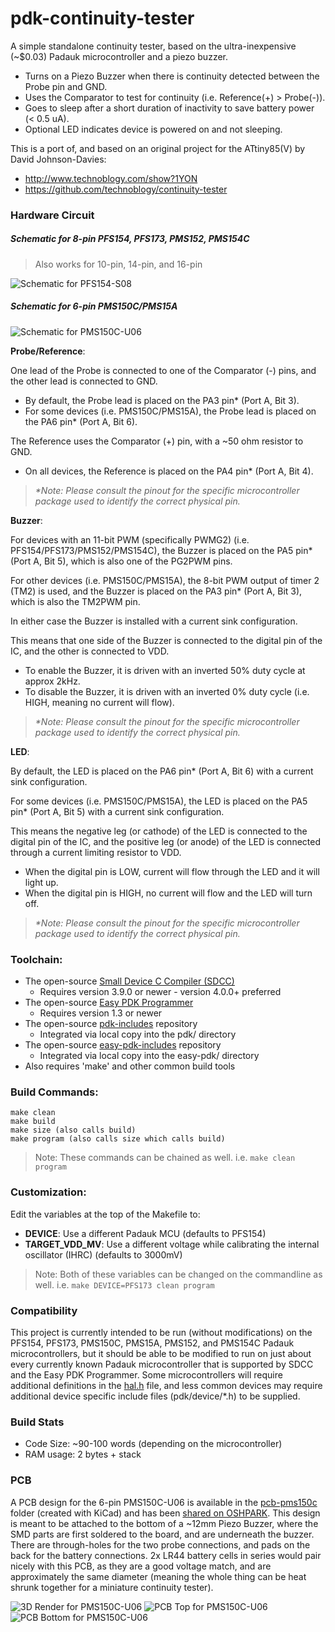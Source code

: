 # pdk-continuity-tester
A simple standalone continuity tester, based on the ultra-inexpensive (~$0.03) Padauk microcontroller and a piezo buzzer.
- Turns on a Piezo Buzzer when there is continuity detected between the Probe pin and GND.
- Uses the Comparator to test for continuity (i.e. Reference(+) > Probe(-)).
- Goes to sleep after a short duration of inactivity to save battery power (< 0.5 uA).
- Optional LED indicates device is powered on and not sleeping.

This is a port of, and based on an original project for the ATtiny85(V) by David Johnson-Davies:
- http://www.technoblogy.com/show?1YON
- https://github.com/technoblogy/continuity-tester

### Hardware Circuit

##### Schematic for 8-pin PFS154, PFS173, PMS152, PMS154C
> Also works for 10-pin, 14-pin, and 16-pin

![Schematic for PFS154-S08](https://github.com/serisman/pdk-continuity-tester/blob/master/img/Schematic-S08.png?raw=true)

##### Schematic for 6-pin PMS150C/PMS15A

![Schematic for PMS150C-U06](https://github.com/serisman/pdk-continuity-tester/blob/master/img/PMS150C-U06/Schematic.png?raw=true)

**Probe/Reference**:

One lead of the Probe is connected to one of the Comparator (-) pins, and the other lead is connected to GND. 
- By default, the Probe lead is placed on the PA3 pin* (Port A, Bit 3).
- For some devices (i.e. PMS150C/PMS15A), the Probe lead is placed on the PA6 pin* (Port A, Bit 6).

The Reference uses the Comparator (+) pin, with a ~50 ohm resistor to GND.
- On all devices, the Reference is placed on the PA4 pin* (Port A, Bit 4). 
 
>_*Note: Please consult the pinout for the specific microcontroller package used to identify the correct physical pin._

**Buzzer**:

For devices with an 11-bit PWM (specifically PWMG2) (i.e. PFS154/PFS173/PMS152/PMS154C), the Buzzer is placed on the PA5 pin* (Port A, Bit 5), which is also one of the PG2PWM pins.

For other devices (i.e. PMS150C/PMS15A), the 8-bit PWM output of timer 2 (TM2) is used, and the Buzzer is placed on the PA3 pin* (Port A, Bit 3), which is also the TM2PWM pin.

In either case the Buzzer is installed with a current sink configuration.

This means that one side of the Buzzer is connected to the digital pin of the IC, and the other is connected to VDD.
- To enable the Buzzer, it is driven with an inverted 50% duty cycle at approx 2kHz.
- To disable the Buzzer, it is driven with an inverted 0% duty cycle (i.e. HIGH, meaning no current will flow).

>_*Note: Please consult the pinout for the specific microcontroller package used to identify the correct physical pin._

**LED**:

By default, the LED is placed on the PA6 pin* (Port A, Bit 6) with a current sink configuration.

For some devices (i.e. PMS150C/PMS15A), the LED is placed on the PA5 pin* (Port A, Bit 5) with a current sink configuration.

This means the negative leg (or cathode) of the LED is connected to the digital pin of the IC, and the positive leg (or anode) of the LED is connected through a current limiting resistor to VDD.
- When the digital pin is LOW, current will flow through the LED and it will light up.
- When the digital pin is HIGH, no current will flow and the LED will turn off.

>_*Note: Please consult the pinout for the specific microcontroller package used to identify the correct physical pin._

### Toolchain:
- The open-source [Small Device C Compiler (SDCC)](http://sdcc.sourceforge.net/)
  - Requires version 3.9.0 or newer - version 4.0.0+ preferred
- The open-source [Easy PDK Programmer](https://github.com/free-pdk/easy-pdk-programmer-software)
  - Requires version 1.3 or newer
- The open-source [pdk-includes](https://github.com/free-pdk/pdk-includes) repository
  - Integrated via local copy into the pdk/ directory
- The open-source [easy-pdk-includes](https://github.com/free-pdk/easy-pdk-includes) repository
  - Integrated via local copy into the easy-pdk/ directory
- Also requires 'make' and other common build tools

### Build Commands:
```
make clean
make build
make size (also calls build)
make program (also calls size which calls build)
```
> Note: These commands can be chained as well.  i.e. `make clean program`

### Customization:
Edit the variables at the top of the Makefile to:
- **DEVICE**: Use a different Padauk MCU (defaults to PFS154)
- **TARGET_VDD_MV**: Use a different voltage while calibrating the internal oscillator (IHRC) (defaults to 3000mV)

> Note: Both of these variables can be changed on the commandline as well.  i.e. `make DEVICE=PFS173 clean program` 

### Compatibility
This project is currently intended to be run (without modifications) on the PFS154, PFS173, PMS150C, PMS15A, PMS152, and PMS154C Padauk microcontrollers,
but it should be able to be modified to run on just about every currently known Padauk microcontroller that is supported by SDCC and the Easy PDK Programmer.
Some microcontrollers will require additional definitions in the [hal.h](hal.h) file,
and less common devices may require additional device specific include files (pdk/device/*.h) to be supplied.

### Build Stats
- Code Size: ~90-100 words (depending on the microcontroller)
- RAM usage: 2 bytes + stack

### PCB

A PCB design for the 6-pin PMS150C-U06 is available in the [pcb-pms150c](pcb-pms150c/) folder (created with KiCad) and has been [shared on OSHPARK](https://oshpark.com/shared_projects/XcWQiX7z).
This design is meant to be attached to the bottom of a ~12mm Piezo Buzzer, where the SMD parts are first soldered to the board, and are underneath the buzzer.
There are through-holes for the two probe connections, and pads on the back for the battery connections.
2x LR44 battery cells in series would pair nicely with this PCB, as they are a good voltage match, and are approximately the same diameter (meaning the whole thing can be heat shrunk together for a miniature continuity tester).

![3D Render for PMS150C-U06](https://github.com/serisman/pdk-continuity-tester/blob/master/img/PMS150C-U06/3D%20Profile%20-%20Top.png?raw=true)
![PCB Top for PMS150C-U06](https://github.com/serisman/pdk-continuity-tester/blob/master/img/PMS150C-U06/PCB%20-%20Top.png?raw=true)
![PCB Bottom for PMS150C-U06](https://github.com/serisman/pdk-continuity-tester/blob/master/img/PMS150C-U06/PCB%20-%20Bottom.png?raw=true)
